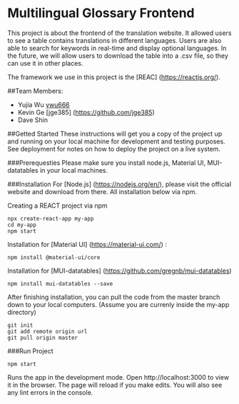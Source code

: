 # Multilingual Glossary Frontend
This project is about the frontend of the translation website. It allowed users to see a table contains translations in different languages. Users are also able to search for keywords in real-time and display optional languages. In the future, we will allow users to download the table into a .csv file, so they can use it in other places. 

The framework we use in this project is the [REAC] (https://reactjs.org/). 

##Team Members:
* Yujia Wu [ywu666](https://github.com/ywu666)
* Kevin Ge [jge385] (https://github.com/jge385)
* Dave Shin 

##Getted Started
These instructions will get you a copy of the project up and running on your local machine for development and testing purposes. See deployment for notes on how to deploy the project on a live system.

###Prerequesties
Please make sure you install node.js, Material UI, MUI-datatables in your local machines.

###Installation
For [Node.js] (https://nodejs.org/en/), please visit the official website and download from there. All installation below via npm. 

Creating a  REACT project via npm
```
npx create-react-app my-app
cd my-app
npm start
```

Installation for [Material UI] (https://material-ui.com/) :
```
npm install @material-ui/core
```

Installation for [MUI-datatables] (https://github.com/gregnb/mui-datatables)
```
npm install mui-datatables --save
```
After finishing installation, you can pull the code from the master branch down to your local computers. (Assume you are currenly inside the my-app directory)
```
git init
git add remote origin url
git pull origin master
```

###Run Project
```
npm start
```
Runs the app in the development mode. Open http://localhost:3000 to view it in the browser.
The page will reload if you make edits. You will also see any lint errors in the console.







